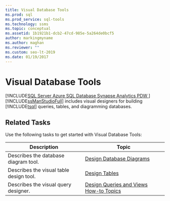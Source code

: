```yaml
---
title: Visual Database Tools
ms.prod: sql
ms.prod_service: sql-tools
ms.technology: ssms
ms.topic: conceptual
ms.assetid: 1b1921b1-dcb2-47cd-985e-5a264de0bcf5
author: markingmyname
ms.author: maghan
ms.reviewer: ""
ms.custom: seo-lt-2019
ms.date: 01/19/2017
---
```


# Visual Database Tools

[!INCLUDE[SQL Server Azure SQL Database Synapse Analytics PDW ](../../includes/applies-to-version/sql-asdb-asdbmi-asa-pdw.md)]
[!INCLUDE[ssManStudioFull](../../includes/ssmanstudiofull-md.md)] includes visual designers for building [!INCLUDE[tsql](../../includes/tsql-md.md)] queries, tables, and diagramming databases.  
  
## Related Tasks

Use the following tasks to get started with Visual Database Tools:  
  
|**Description**|**Topic**|  
|-------------------|-------------|  
|Describes the database diagram tool.|[Design Database Diagrams](../../ssms/visual-db-tools/design-database-diagrams-visual-database-tools.md)|  
|Describes the visual table design tool.|[Design Tables](../../ssms/visual-db-tools/design-tables-visual-database-tools.md)|  
|Describes the visual query designer.|[Design Queries and Views How-to Topics](../../ssms/visual-db-tools/design-queries-and-views-how-to-topics-visual-database-tools.md)| 
